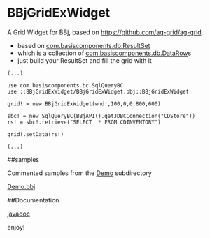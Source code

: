 BBjGridExWidget
==============
A Grid Widget for BBj, based on https://github.com/ag-grid/ag-grid.

- based on [com.basiscomponents.db.ResultSet](http://basishub.github.io/components/javadoc/com/basiscomponents/db/ResultSet.html)
- which is a collection of  [com.basiscomponents.db.DataRow](http://basishub.github.io/components/javadoc/com/basiscomponents/db/DataRow.html)s
- just build your ResultSet and fill the grid with it

```
(...)

use com.basiscomponents.bc.SqlQueryBC
use ::BBjGridExWidget/BBjGridExWidget.bbj::BBjGridExWidget

grid! = new BBjGridExWidget(wnd!,100,0,0,800,600)

sbc! = new SqlQueryBC(BBjAPI().getJDBCConnection("CDStore"))
rs! = sbc!.retrieve("SELECT  * FROM CDINVENTORY")

grid!.setData(rs!)

(...)
```

##samples

Commented samples from the [Demo](https://github.com/BBj-Plugins/BBjGridExWidget/tree/master/Demo) subdirectory

[Demo.bbj](./Demo.bbj.md)



##Documentation

[javadoc](https://bbj-plugins.github.io/BBjGridExWidget/javadoc/BBjGridExWidget.html)

enjoy!


























































































































































































































































































































































































































































































